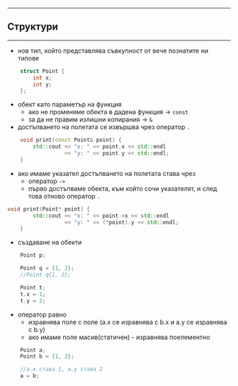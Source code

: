 ***
## Структури
***  
 
- нов тип, който представлява съвкупност от вече познатите ни типове
```cpp
    struct Point {
        int x;
        int y;
    };
```

- обект като параметър на функция
    - ако не променяме обекта в дадена функция -> `const` 
    - за да не правим излишни копирания -> `&`
- достъпването на полетата се извършва чрез оператор `.`
```cpp
    void print(const Point& point) {
        std::cout << "x: " << point.x << std::endl
                  << "y: " << point.y << std::endl;
    }
```

- ако имаме указател достъпването на полетата става чрез 
    - оператор `->`
    - първо достъпваме обекта, към който сочи указателят, и след това отново оператор `.` 
```cpp
void print(Point* point) {
        std::cout << "x: " << point->x << std::endl
                  << "y: " << (*point).y << std::endl;
    }
```

- създаване на обекти
```cpp
    Point p;

    Point q = {1, 2};
    //Point q{1, 2};

    Point t;
    t.x = 1;
    t.y = 2;
```

- оператор равно 
    - изравнява поле с поле (a.x се изравнява с b.x и a.y  се изравнява с b.y) 
    - ако имаме поле масив(статичен) - изравнява поелементно
```cpp
    Point a;
    Point b = {1, 2};

    //a.x става 1, a.y става 2
    a = b;
```
